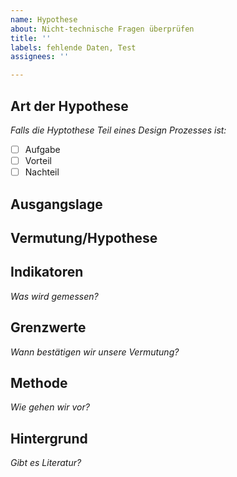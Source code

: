 ```yaml
---
name: Hypothese
about: Nicht-technische Fragen überprüfen
title: ''
labels: fehlende Daten, Test
assignees: ''

---
```


## Art der Hypothese

*Falls die Hyptothese Teil eines Design Prozesses ist:*

- [ ] Aufgabe
- [ ] Vorteil
- [ ] Nachteil

## Ausgangslage

## Vermutung/Hypothese

## Indikatoren 

*Was wird gemessen?*

## Grenzwerte

*Wann bestätigen wir unsere Vermutung?*

## Methode

*Wie gehen wir vor?*

## Hintergrund

*Gibt es Literatur?*
